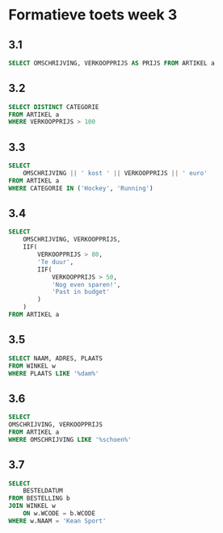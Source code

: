 # Formatieve toets week 3

## 3.1
```sql
SELECT OMSCHRIJVING, VERKOOPPRIJS AS PRIJS FROM ARTIKEL a
```

## 3.2
```sql
SELECT DISTINCT CATEGORIE 
FROM ARTIKEL a
WHERE VERKOOPPRIJS > 100
```

## 3.3
```sql
SELECT 
	OMSCHRIJVING || ' kost ' || VERKOOPPRIJS || ' euro'
FROM ARTIKEL a 
WHERE CATEGORIE IN ('Hockey', 'Running')
```

## 3.4
```sql
SELECT 
	OMSCHRIJVING, VERKOOPPRIJS,
	IIF(
		VERKOOPPRIJS > 80, 
		'Te duur', 
		IIF(
			VERKOOPPRIJS > 50, 
			'Nog even sparen!', 
			'Past in budget'
		)
	)
FROM ARTIKEL a
```

## 3.5
```sql
SELECT NAAM, ADRES, PLAATS 
FROM WINKEL w 
WHERE PLAATS LIKE '%dam%'
```

## 3.6
```sql
SELECT 
OMSCHRIJVING, VERKOOPPRIJS
FROM ARTIKEL a 
WHERE OMSCHRIJVING LIKE '%schoen%'
```

## 3.7
```sql
SELECT 
	BESTELDATUM 
FROM BESTELLING b 
JOIN WINKEL w
	ON w.WCODE = b.WCODE
WHERE w.NAAM = 'Kean Sport'
```
